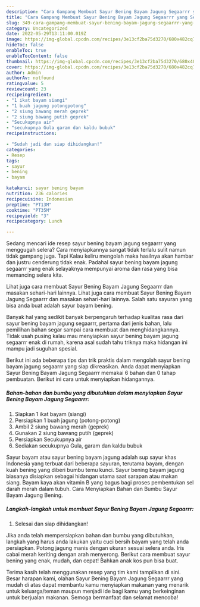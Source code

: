```yaml
---
description: "Cara Gampang Membuat Sayur Bening Bayam Jagung Segaarrr yang Sempurna, Buat Buka Puasa Bisa Manjain Lidah"
title: "Cara Gampang Membuat Sayur Bening Bayam Jagung Segaarrr yang Sempurna, Buat Buka Puasa Bisa Manjain Lidah"
slug: 349-cara-gampang-membuat-sayur-bening-bayam-jagung-segaarrr-yang-sempurna-buat-buka-puasa-bisa-manjain-lidah
category: Uncategorized
date: 2022-05-29T13:11:00.019Z
image: https://img-global.cpcdn.com/recipes/3e13cf2ba75d3270/680x482cq70/sayur-bening-bayam-jagung-segaarrr-foto-resep-utama.jpg
hideToc: false
enableToc: true
enableTocContent: false
thumbnail: https://img-global.cpcdn.com/recipes/3e13cf2ba75d3270/680x482cq70/sayur-bening-bayam-jagung-segaarrr-foto-resep-utama.jpg
cover: https://img-global.cpcdn.com/recipes/3e13cf2ba75d3270/680x482cq70/sayur-bening-bayam-jagung-segaarrr-foto-resep-utama.jpg
author: Admin
authorAv: notfound
ratingvalue: 5
reviewcount: 23
recipeingredient:
- "1 ikat bayam siangi"
- "1 buah jagung potongpotong"
- "2 siung bawang merah geprek"
- "2 siung bawang putih geprek"
- "Secukupnya air"
- "secukupnya Gula garam dan kaldu bubuk"
recipeinstructions:

- "Sudah jadi dan siap dihidangkan!"
categories:
- Resep
tags:
- sayur
- bening
- bayam

katakunci: sayur bening bayam 
nutrition: 236 calories
recipecuisine: Indonesian
preptime: "PT13M"
cooktime: "PT35M"
recipeyield: "3"
recipecategory: Lunch

---
```



Sedang mencari ide resep sayur bening bayam jagung segaarrr yang menggugah selera? Cara menyiapkannya sangat tidak terlalu sulit namun tidak gampang juga. Tapi Kalau keliru mengolah maka hasilnya akan hambar dan justru cenderung tidak enak. Padahal sayur bening bayam jagung segaarrr yang enak selayaknya mempunyai aroma dan rasa yang bisa memancing selera kita.


Lihat juga cara membuat Sayur Bening Bayam Jagung Segaarrr dan masakan sehari-hari lainnya. Lihat juga cara membuat Sayur Bening Bayam Jagung Segaarrr dan masakan sehari-hari lainnya. Salah satu sayuran yang bisa anda buat adalah sayur bayam bening.

Banyak hal yang sedikit banyak berpengaruh terhadap kualitas rasa dari sayur bening bayam jagung segaarrr, pertama dari jenis bahan, lalu pemilihan bahan segar sampai cara membuat dan menghidangkannya. Tidak usah pusing kalau mau menyiapkan sayur bening bayam jagung segaarrr enak di rumah, karena asal sudah tahu triknya maka hidangan ini mampu jadi suguhan spesial.


Berikut ini ada beberapa tips dan trik praktis dalam mengolah sayur bening bayam jagung segaarrr yang siap dikreasikan. Anda dapat menyiapkan Sayur Bening Bayam Jagung Segaarrr memakai 6 bahan dan 0 tahap pembuatan. Berikut ini cara untuk menyiapkan hidangannya.

<!--inarticleads1-->

##### Bahan-bahan dan bumbu yang dibutuhkan dalam menyiapkan Sayur Bening Bayam Jagung Segaarrr:

1. Siapkan 1 ikat bayam (siangi)
1. Persiapkan 1 buah jagung (potong-potong)
1. Ambil 2 siung bawang merah (geprek)
1. Gunakan 2 siung bawang putih (geprek)
1. Persiapkan Secukupnya air
1. Sediakan secukupnya Gula, garam dan kaldu bubuk


Sayur bayam atau sayur bening bayam jagung adalah sup sayur khas Indonesia yang terbuat dari beberapa sayuran, terutama bayam, dengan kuah bening yang diberi bumbu temu kunci. Sayur bening bayam jagung biasanya disiapkan sebagai hidangan utama saat sarapan atau makan siang. Bayam kaya akan vitamin B yang bagus bagi proses pembentukan sel darah merah dalam tubuh. Cara Menyiapkan Bahan dan Bumbu Sayur Bayam Jagung Bening. 

<!--inarticleads2-->

##### Langkah-langkah untuk membuat Sayur Bening Bayam Jagung Segaarrr:


1. Selesai dan siap dihidangkan!

Jika anda telah mempersiapkan bahan dan bumbu yang dibutuhkan, langkah yang harus anda lakukan yaitu cuci bersih bayam yang telah anda persiapkan. Potong jagung manis dengan ukuran sesuai selera anda. Iris cabai merah keriting dengan arah menyerong. Berikut cara membuat sayur bening yang enak, mudah, dan cepat! Bahkan anak kos pun bisa buat. 

Terima kasih telah menggunakan resep yang tim kami tampilkan di sini. Besar harapan kami, olahan Sayur Bening Bayam Jagung Segaarrr yang mudah di atas dapat membantu kamu menyiapkan makanan yang menarik untuk keluarga/teman maupun menjadi ide bagi kamu yang berkeinginan untuk berjualan makanan. Semoga bermanfaat dan selamat mencoba!
